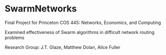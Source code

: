 SwarmNetworks
=============

Final Project for Princeton COS 445: Networks, Economics, and Computing

Examined effectiveness of Swarm algorithms in difficult network routing problems

Research Group: J.T. Glaze, Matthew Dolan, Alice Fuller
